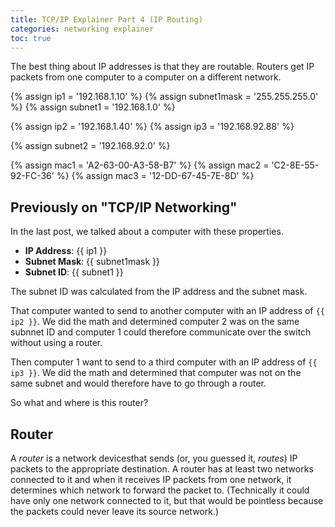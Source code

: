 ```yaml
---
title: TCP/IP Explainer Part 4 (IP Routing)
categories: networking explainer
toc: true
---
```

The best thing about IP addresses is that they are routable. Routers get IP packets from one computer to a computer on a different network.

{% assign ip1 = '192.168.1.10' %}
{% assign subnet1mask = '255.255.255.0' %}
{% assign subnet1 = '192.168.1.0' %}

{% assign ip2 = '192.168.1.40' %}
{% assign ip3 = '192.168.92.88' %}

{% assign subnet2 = '192.168.92.0' %}

{% assign mac1 = 'A2-63-00-A3-58-B7' %}
{% assign mac2 = 'C2-8E-55-92-FC-36' %}
{% assign mac3 = '12-DD-67-45-7E-8D' %}

## Previously on "TCP/IP Networking"

In the last post, we talked about a computer with these properties.

- **IP Address**: {{ ip1 }}
- **Subnet Mask**: {{ subnet1mask }}
- **Subnet ID**: {{ subnet1 }}

The subnet ID was calculated from the IP address and the subnet mask.

That computer wanted to send to another computer with an IP address of `{{ ip2 }}`. We did the math and determined computer 2 was on the same subnnet ID and computer 1 could therefore communicate over the switch without using a router.

Then computer 1 want to send to a third computer with an IP address of `{{ ip3 }}`. We did the math and determined that computer was not on the same subnet and would therefore have to go through a router.

So what and where is this router?

## Router

A *router* is a network devicesthat sends (or, you guessed it, *routes*) IP packets to the appropriate destination. A router has at least two networks connected to it and when it receives IP packets from one network, it determines which network to forward the packet to. (Technically it could have only one network connected to it, but that would be pointless because the packets could never leave its source network.)